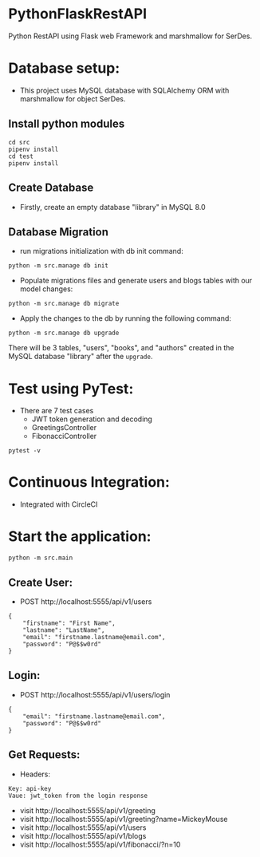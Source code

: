 # PythonFlaskRestAPI
Python RestAPI using Flask web Framework and marshmallow for SerDes.

# Database setup:
* This project uses MySQL database with SQLAlchemy ORM with marshmallow for object SerDes.
## Install python modules
```
cd src
pipenv install
cd test
pipenv install
```
## Create Database
* Firstly, create an empty database "library" in MySQL 8.0

## Database Migration
* run migrations initialization with db init command:
```
python -m src.manage db init
```
* Populate migrations files and generate users and blogs tables with our model changes:
```
python -m src.manage db migrate
```
* Apply the changes to the db by running the following command:
```
python -m src.manage db upgrade
```
There will be 3 tables, "users", "books", and "authors" created in the MySQL database "library" after the `upgrade`.

# Test using PyTest:

* There are 7 test cases
  - JWT token generation and decoding
  - GreetingsController
  - FibonacciController
```
pytest -v
```
# Continuous Integration:
* Integrated with CircleCI

# Start the application:
```
python -m src.main
```
## Create User:
* POST http://localhost:5555/api/v1/users
```
{
	"firstname": "First Name",
	"lastname": "LastName",
	"email": "firstname.lastname@email.com",
	"password": "P@$$w0rd"
}
```
## Login:
* POST http://localhost:5555/api/v1/users/login
```
{
	"email": "firstname.lastname@email.com",
	"password": "P@$$w0rd"
}
```
## Get Requests:
* Headers:
```
Key: api-key
Vaue: jwt_token from the login response
```
* visit http://localhost:5555/api/v1/greeting
* visit http://localhost:5555/api/v1/greeting?name=MickeyMouse
* visit http://localhost:5555/api/v1/users
* visit http://localhost:5555/api/v1/blogs
* visit http://localhost:5555/api/v1/fibonacci/?n=10
